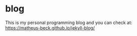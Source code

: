 # blog
This is my personal programming blog and you can check at: https://matheus-beck.github.io/jekyll-blog/
